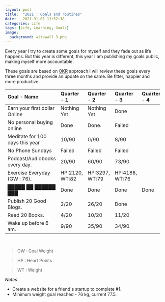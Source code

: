 ```yaml
---
layout: post
title:  "2021 : Goals and routines"
date:   2021-01-01 11:52:38
categories: Life
tags: [Life, Learning, Goals]
image:
  background: witewall_3.png
---
```


Every year I try to create some goals for myself and they fade out as life happens. But this year is different, this year I am publishing my goals public, making myself more accountable. 

These goals are based on [OKR](https://rework.withgoogle.com/guides/set-goals-with-okrs/steps/introduction/) approach I will review these goals every three months and provide an update on the same. Be fitter, happier and more productive.


| Goal - Name 	| Quarter - 1 	| Quarter - 2 	| Quarter - 3 	| Quarter - 4 	|
|:-------------	|:-------------	|:-------------	|:-------------	|:-------------	|
|Earn your first dollar Online|Nothing Yet|Nothing Yet|Done|            	|
|No personal buying online|Done|Done.|Failed|             	|
|Meditate for 100 days this year|10/90 |0/90|8/90|             	|
|No Phone Sundays|Failed|Failed|Failed|             	|
|Podcast/Audiobooks every day.| 20/90 |60/90|73/90|             	|
|Exercise Everyday (GW : 76).|HP:2120, WT:82 | HP:3297, WT:79 |HP:4188, WT:76|
|█████ ██ ██████ ███|    Done 	|  Done 	|    Done 	|  Done	|
|Publish 20 Good Blogs.|   2/20 	|    26/20  	|Done||
|Read 20 Books.|  4/20 	|       10/20|11/20|             	|
|Wake up before 6 am.|9/90 |   35/90	|34/90|             	|

<br>

>GW : Goal Weight

>HP : Heart Points

>WT : Weight

*Notes*

- Create a website for a friend's startup to complete #1. 
- Minimum weight goal reached - 76 kg, current 77.5.